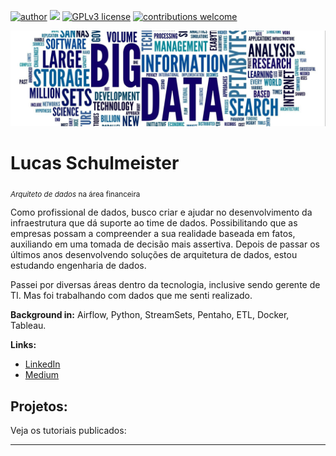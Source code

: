 [![author](https://img.shields.io/badge/author-sigmoidal-red.svg)](https://www.linkedin.com/in/carlosfab) [![](https://img.shields.io/badge/python-3.7+-blue.svg)](https://www.python.org/downloads/release/python-365/) [![GPLv3 license](https://img.shields.io/badge/License-GPLv3-blue.svg)](http://perso.crans.org/besson/LICENSE.html) [![contributions welcome](https://img.shields.io/badge/contributions-welcome-brightgreen.svg?style=flat)](https://github.com/lucasschulmeister/data_science/issues)

<p align="center">
  <img src="banner.png" >
</p>

# Lucas Schulmeister
<sub>*Arquiteto de dados* na área financeira</sub>

Como profissional de dados, busco criar e ajudar no desenvolvimento da infraestrutura que dá suporte ao time de dados.
Possibilitando que as empresas possam a compreender a sua realidade baseada em fatos, auxiliando em uma tomada de decisão mais assertiva. Depois de passar os últimos anos desenvolvendo soluções de arquitetura de dados, estou estudando engenharia de dados.

Passei por diversas áreas dentro da tecnologia, inclusive sendo gerente de TI. Mas foi trabalhando com dados que me senti realizado.

**Background in:** Airflow, Python, StreamSets, Pentaho, ETL, Docker, Tableau.

**Links:**
* [LinkedIn](https://www.linkedin.com/in/lucasschulmeister)
* [Medium](https://medium.com/@lucas.schulmeister)


## Projetos:
Veja os tutoriais publicados:


---
